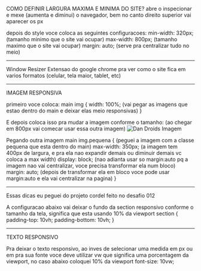 COMO DEFINIR LARGURA MAXIMA E MINIMA DO SITE?
abre o inspecionar e mexe (aumenta e diminui) o navegador, bem no canto direito superior vai aparecer os px

depois do style voce coloca as seguintes configuracoes:
min-width: 320px; (tamanho minimo que o site vai ocupar)
max-width: 800px; (tamanho maximo que o site vai ocupar)
margin: auto;  (serve pra centralizar tudo no meio)

_________________________________________________________________________________________________________
Window Resizer
Extensao do google chrome pra ver como o site fica em varios formatos (celular, tela maior, tablet, etc)

_________________________________________________________________________________________________________
IMAGEM RESPONSIVA

primeiro voce coloca:
main img {
    width: 100%; (vai pegar as imagens que estao dentro do main e deixar elas meio responsivas)
}

E depois coloca isso pra mudar a imagem conforme o tamanho:
<picture>
    <source media="(max-width: 600px)" srcset="dan-droids-pq" type="image/png"> (ao chegar em 800px vai comecar usar essa outra imagem)
    <img src="dan-droids.png" alt="Dan Droids Imagem">
</picture>

Pegando outra imagem
main img.pequena { (peguei a imagem com a classe pequena que esta dentro do main)
    max-width: 350px; (a imagem tem 400px de largura, e pra ela nao expandir demais ou diminuir demais vc coloca a max width)
    display: block; (nao adianta usar so margin:auto pq a imagem nao vai centralizar, voce precisa transformar ela num bloco)
    margin: auto; (depois de transformar ela em bloco voce pode usar margin:auto e ela vai centralizar na pagina)
}

________________________________________________________________________________________________________
Essas dicas eu peguei do projeto cordel feito no desafio 012

A configuracao abaixo vai deixar o fundo da section responsivo conforme o tamanho da tela, significa que esta usando 10% da viewport
section {
    padding-top: 10vh;
    padding-bottom: 10vh;
}

__________________________________________________________________________________________________________
TEXTO RESPONSIVO

Pra deixar o texto responsivo, ao inves de selecionar uma medida em px ou em pra sua fonte voce deve utilizar vw que significa uma porcentagem da viewport, no caso abaixo coloquei 10% da viewport
font-size: 10vw;